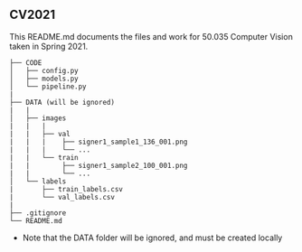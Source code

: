 ## CV2021
This README.md documents the files and work for 50.035 Computer Vision taken in Spring 2021.
```
├── CODE
│   ├── config.py
│   ├── models.py
│   └── pipeline.py
|
├── DATA (will be ignored)
|   |
│   ├── images
|   |   |
|   |   ├── val
|   |   |    ├── signer1_sample1_136_001.png
|   |   |    └── ...
|   |   └── train
|   |        ├── signer1_sample2_100_001.png
|   |        └── ...
│   └── labels
|       ├── train_labels.csv
|       └── val_labels.csv
|
├── .gitignore
└── README.md
```

* Note that the DATA folder will be ignored, and must be created locally
